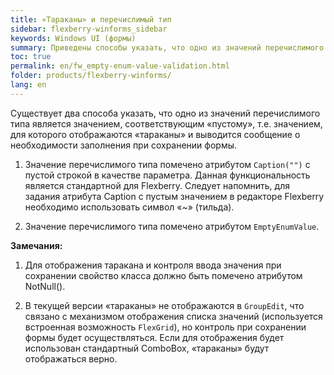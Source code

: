 ```yaml
---
title: «Тараканы» и перечислимый тип
sidebar: flexberry-winforms_sidebar
keywords: Windows UI (формы)
summary: Приведены способы указать, что одно из значений перечислимого типа является значением, соответствующим незаполненному, "пустому"
toc: true
permalink: en/fw_empty-enum-value-validation.html
folder: products/flexberry-winforms/
lang: en
---
```


Существует два способа указать, что одно из значений перечислимого типа является значением, соответствующим «пустому», т.е. значением, для которого отображаются «тараканы» и выводится сообщение о необходимости заполнения при сохранении формы.

1. Значение перечислимого типа помечено атрибутом `Caption("")` с пустой строкой в качестве параметра. Данная функциональность является стандартной для Flexberry. Следует напомнить, для задания атрибута Caption с пустым значением в редакторе Flexberry необходимо использовать символ «~» (тильда).

2. Значение перечислимого типа помечено атрибутом `EmptyEnumValue`. 

__Замечания:__

1. Для отображения таракана и контроля ввода значения при сохранении свойство класса должно быть помечено атрибутом NotNull().

2. В текущей версии «тараканы» не отображаются в `GroupEdit`, что связано с механизмом отображения списка значений (используется встроенная возможность `FlexGrid`), но контроль при сохранении формы будет осуществляться. Если для отображения будет использован стандартный ComboBox,  «тараканы» будут отображаться верно.
   
